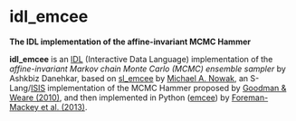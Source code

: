 # idl_emcee
**The IDL implementation of the affine-invariant MCMC Hammer**

**idl_emcee** is an [IDL](http://www.harrisgeospatial.com/ProductsandSolutions/GeospatialProducts/IDL.aspx) (Interactive Data Language) implementation of the *affine-invariant Markov chain Monte Carlo (MCMC) ensemble sampler* by Ashkbiz Danehkar, based on [sl_emcee](https://github.com/mcfit/sl_emcee) by [Michael A. Nowak](http://space.mit.edu/home/mnowak/isis_vs_xspec/), an S-Lang/[ISIS](http://space.mit.edu/cxc/isis/) implementation of the MCMC Hammer proposed by [Goodman & Weare (2010)](http://dx.doi.org/10.2140/camcos.2010.5.65), and then implemented in Python ([emcee](https://github.com/dfm/emcee)) by [Foreman-Mackey et al. (2013)](http://adsabs.harvard.edu/abs/2013PASP..125..306F).
